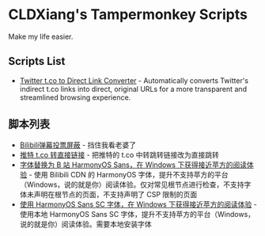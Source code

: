 # CLDXiang's Tampermonkey Scripts

Make my life easier.

## Scripts List

- [Twitter t.co to Direct Link Converter](dist/twitter-link-converter.js) - Automatically converts Twitter's indirect t.co links into direct, original URLs for a more transparent and streamlined browsing experience.

## 脚本列表

- [Bilibili弹幕投票屏蔽](dist/hide-bili-vote.js) - 挡住我看老婆了
- [推特 t.co 转直接链接](dist/twitter-link-converter.js) - 把推特的 t.co 中转跳转链接改为直接跳转
- [字体替换为 B 站 HarmonyOS Sans，在 Windows 下获得接近苹方的阅读体验](dist/use-harmony-font-bili-cdn.js) - 使用 Bilibili CDN 的 HarmonyOS 字体，提升不支持苹方的平台（Windows，说的就是你）阅读体验。仅对常见根节点进行检查，不支持字体未声明在根节点的页面，不支持声明了 CSP 限制的页面
- [使用 HarmonyOS Sans SC 字体，在 Windows 下获得接近苹方的阅读体验](dist/use-harmony-font-local.js) - 使用本地 HarmonyOS Sans SC 字体，提升不支持苹方的平台（Windows，说的就是你）阅读体验。需要本地安装字体
